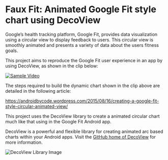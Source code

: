 # Faux Fit: Animated Google Fit style chart using DecoView

Google’s health tracking platform, Google Fit, provides data visualization using a circular view to display feedback to users. This circular view is smoothly animated and presents a variety of data about the users fitness goals.

This project aims to reproduce the Google Fit user experience in an app by using DecoView, as shown in the clip below:

[![Sample Video](https://github.com/bmarrdev/fauxfit-decoview-sample/blob/master/art/faux-fit-youtube.png)](https://www.youtube.com/watch?v=XZiSq-VepvM)

The steps required to build the dynamic chart shown in the clip above are detailed in the following article:

https://androidbycode.wordpress.com/2015/08/16/creating-a-google-fit-style-circular-animated-view/

This project uses the DecoView library to create a animated circular chart much like that using in the Google Fit Android app.

DecoView is a powerful and flexible library for creating animated arc based charts within your Android apps. Visit the [GitHub home of DecoView](https://github.com/bmarrdev/android-DecoView-charting) for more information.

![DecoView Library Image](https://github.com/bmarrdev/android-DecoView-charting/blob/master/art/decoview_header.png)
